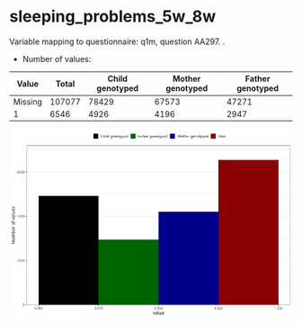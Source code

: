 # sleeping_problems_5w_8w
Variable mapping to questionnaire: q1m, question AA297.
.
- Number of values:

| Value | Total | Child genotyped | Mother genotyped | Father genotyped |
| ----- | ----- | --------------- | ---------------- | ---------------- |
| Missing | 107077 | 78429 | 67573 | 47271 |
| 1 | 6546 | 4926 | 4196 |2947 |



![](sleeping_problems_5w_8w_n.png)




